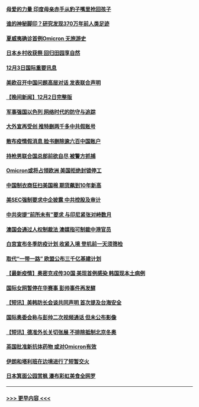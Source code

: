 #### [母爱的力量 印度母亲赤手从豹子嘴里抢回孩子](../pages/prog202/a103284205.md?t=12040001) 
#### [谁的神秘脚印？研究发现370万年前人类足迹](../pages/prog202/a103284202.md?t=12040001) 
#### [夏威夷确诊首例Omicron 无旅游史](../pages/prog202/a103284192.md?t=12040001) 
#### [日本乡村收获祭 回归田园享自然](../pages/prog202/a103284145.md?t=12040001) 
#### [12月3日国际重要讯息](../pages/prog202/a103284143.md?t=12040001) 
#### [美欧召开中国问题高层对话 发表联合声明](../pages/prog202/a103284087.md?t=12040001) 
#### [【晚间新闻】12月2日完整版](../pages/prog202/a103283875.md?t=12040001) 
#### [军事强国以色列 网络时代的防守与追踪](../pages/prog202/a103283733.md?t=12040001) 
#### [大外宣再受创 推特删两千多中共假账号](../pages/prog202/a103283657.md?t=12040001) 
#### [散布疫情假消息 脸书删除逾六百中国账户](../pages/prog202/a103283670.md?t=12040001) 
#### [持枪男联合国总部前欲自尽 被警方抓捕](../pages/prog202/a103283645.md?t=12040001) 
#### [Omicron或将占领欧洲 美国拒绝封锁停工](../pages/prog202/a103283674.md?t=12040001) 
#### [中国制衣商狂扫美国棉 期货飙到10年新高](../pages/prog202/a103283551.md?t=12040001) 
#### [美SEC强制要求中企披露 中共控股及审计](../pages/prog202/a103283563.md?t=12040001) 
#### [中共突提“前所未有”要求 与印尼紧张对峙数月](../pages/prog202/a103283587.md?t=12040001) 
#### [澳国会通过人权制裁法 澳媒指可制裁中港官员](../pages/prog202/a103283455.md?t=12040001) 
#### [白宫宣布冬季防疫计划 收紧入境 登机前一天须筛检](../pages/prog202/a103283330.md?t=12040001) 
#### [取代“一带一路” 欧盟公布三千亿基建计划](../pages/prog202/a103283442.md?t=12040001) 
#### [【最新疫情】奥密克戎传30国 美现首例感染 韩国现本土病例](../pages/prog202/a103283421.md?t=12040001) 
#### [国际女网暂停在华赛事 彭帅事件再发酵](../pages/prog202/a103283399.md?t=12040001) 
#### [【短讯】美韩防长会谈共同声明 首次提及台海安全](../pages/prog202/a103283397.md?t=12040001) 
#### [国际奥委会称与彭帅二次视频通话 但未公布影像](../pages/prog202/a103283364.md?t=12040001) 
#### [【短讯】德准外长关切张展 不排除抵制北京冬奥](../pages/prog202/a103283361.md?t=12040001) 
#### [英国批准新抗体药物 或对Omicron有效](../pages/prog202/a103283194.md?t=12040001) 
#### [伊朗和塔利班在边境进行了短暂交火](../pages/prog202/a103283212.md?t=12040001) 
#### [日本箕面公园赏枫 瀑布彩虹美食全网罗](../pages/prog202/a103283163.md?t=12040001) 

----
#### [ >>> 更早内容 <<< ](../indexes/prog202-earlier.md)
